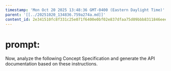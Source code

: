 ```yaml
---
timestamp: 'Mon Oct 20 2025 13:48:36 GMT-0400 (Eastern Daylight Time)'
parent: '[[../20251020_134836.759a274a.md]]'
content_id: 2e341510fc8f331c25e071f6400e0bf02e837dfaa75d09bbb8311846eeea1ca1
---
```


# prompt:

Now, analyze the following Concept Specification and generate the API documentation based on these instructions.

